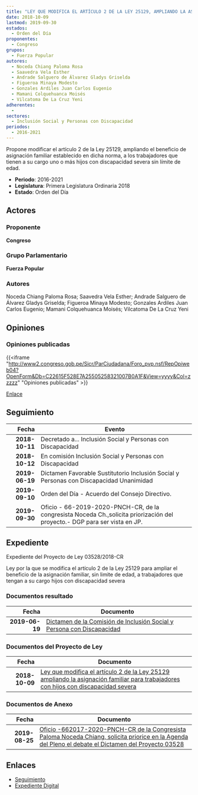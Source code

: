 ```yaml
---
title: "LEY QUE MODIFICA EL ARTÍCULO 2 DE LA LEY 25129, AMPLIANDO LA ASIGNACIÓN FAMILIAR PARA TRABAJADORES CON HIJOS CON DISCAPACIDAD SEVERA"
date: 2018-10-09
lastmod: 2019-09-30
estados: 
  - Orden del Día
proponentes: 
  - Congreso
grupos: 
  - Fuerza Popular
autores: 
  - Noceda Chiang Paloma Rosa
  - Saavedra Vela Esther
  - Andrade Salguero de Álvarez Gladys Griselda
  - Figueroa Minaya Modesto
  - Gonzales Ardiles Juan Carlos Eugenio
  - Mamani Colquehuanca Moisés
  - Vilcatoma De La Cruz Yeni
adherentes: 
  - 
sectores: 
  - Inclusión Social y Personas con Discapacidad
periodos: 
  - 2016-2021
---
```


Propone modificar el artículo 2 de la Ley 25129, ampliando el beneficio de asignación familiar establecido en dicha norma, a los trabajadores que tienen a su cargo uno o más hijos con discapacidad severa sin límite de edad.

- **Periodo**: 2016-2021
- **Legislatura**: Primera Legislatura Ordinaria 2018
- **Estado**: Orden del Día

## Actores

### Proponente

**Congreso**

### Grupo Parlamentario

**Fuerza Popular**

### Autores

Noceda Chiang Paloma Rosa; Saavedra Vela Esther; Andrade Salguero de Álvarez Gladys Griselda; Figueroa Minaya Modesto; Gonzales Ardiles Juan Carlos Eugenio; Mamani Colquehuanca Moisés; Vilcatoma De La Cruz Yeni


## Opiniones

### Opiniones publicadas

{{<iframe "http://www2.congreso.gob.pe/Sicr/ParCiudadana/Foro_pvp.nsf/RepOpiweb04?OpenForm&Db=C22615F528E7A25505258321007B0A1F&View=yyyy&Col=zzzzz" "Opiniones publicadas" >}}

[Enlace](http://www2.congreso.gob.pe/Sicr/ParCiudadana/Foro_pvp.nsf/RepOpiweb04?OpenForm&Db=C22615F528E7A25505258321007B0A1F&View=yyyy&Col=zzzzz)

## Seguimiento

| Fecha | Evento |
|------:|--------|
| **2018-10-11** | Decretado a... Inclusión Social y Personas con Discapacidad|
| **2018-10-12** | En comisión Inclusión Social y Personas con Discapacidad|
| **2019-06-19** | Dictamen Favorable Sustitutorio Inclusión Social y Personas con Discapacidad Unanimidad|
| **2019-09-10** | Orden del Día - Acuerdo del Consejo Directivo.|
| **2019-09-30** | Oficio - 66-2019-2020-PNCH-CR, de la congresista Noceda Ch.,solicita priorización del proyecto.- DGP para ser vista en JP.|


## Expediente

Expediente del Proyecto de Ley 03528/2018-CR

Ley por la que se modifica el artículo 2 de la Ley 25129 para ampliar el beneficio de la asignación familiar, sin limite de edad, a trabajadores que tengan a su cargo hijos con discapacidad severa


### Documentos resultado

| Fecha | Documento |
|------:|--------|
| **2019-06-19** | [Dictamen de la Comisión de Inclusión Social y Persona con Discapacidad](http://www.leyes.congreso.gob.pe/Documentos/2016_2021/Dictamenes/Proyectos_de_Ley/03528DC13MAY20190619.pdf) |

### Documentos del Proyecto de Ley

| Fecha | Documento |
|------:|--------|
| **2018-10-09** | [Ley que modifica el artículo 2 de la Ley 25129 ampliando la asignación familiar para trabajadores con hijos con discapacidad severa](http://www.leyes.congreso.gob.pe/Documentos/2016_2021/Proyectos_de_Ley_y_de_Resoluciones_Legislativas/PL0352820181009.pdf) |

### Documentos de Anexo

| Fecha | Documento |
|------:|--------|
| **2019-08-25** | [Oficio -662017-2020-PNCH-CR de la Congresista Paloma Noceda Chiang, solicita priorice en la Agenda del Pleno el debate el Dictamen del Proyecto 03528](http://www.leyes.congreso.gob.pe/Documentos/2016_2021/Oficios/Congresistas/OFICIO-662017-2020-PNCH-CR.pdf) |

## Enlaces 

- [Seguimiento](http://www2.congreso.gob.pe/Sicr/TraDocEstProc/CLProLey2016.nsf/f7fff46988ca05b1052578e100829cc7/6a90dcaa1ef8381605258321007dc2bd?OpenDocument)
- [Expediente Digital](http://www2.congreso.gob.pe/Sicr/TraDocEstProc/CLProLey2016.nsf/f7fff46988ca05b1052578e100829cc7/6a90dcaa1ef8381605258321007dc2bd?OpenDocument&Click=05257FB7005EB655.eb71d0cf91d8294e05256cdf006b5706/$Body/0.1C6C)
